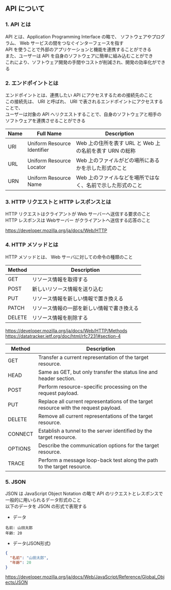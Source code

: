 ## API について

### 1. API とは
API とは、Application Programming Interface の略で、
ソフトウェアやプログラム、 Web サービスの間をつなぐインターフェースを指す  
API を使うことで外部のアプリケーションと機能を連携することができる  
また、ユーザーは API を自身のソフトウェアに簡単に組み込むことができ  
これにより、ソフトウェア開発の手間やコストが削減され、開発の効率化ができる  

### 2. エンドポイントとは
エンドポイントとは、連携したい API にアクセスするための接続先のこと  
この接続先は、 URI と呼ばれ、 URI で表されるエンドポイントにアクセスすることで、  
ユーザーは対象の API へリクエストすることで、自身のソフトウェアと相手のソフトウェアを連携させることができる  

| Name | Full Name                   | Description                           |
| ---- | --------------------------- | ------------------------------------- |
| URI  | Uniform Resource Identifier | Web 上の住所を表す URL と Web 上の名前を表す URN の総称 |
| URL  | Uniform Resource Locator    | Web 上のファイルがどの場所にあるかを示した形式のこと          |
| URN  | Uniform Resource Name       | Web 上のファイルなどを場所ではなく、名前で示した形式のこと       |

### 3. HTTP リクエストと HTTP レスポンスとは
HTTP リクエストはクライアントが Web サーバーへ送信する要求のこと  
HTTP レスポンスは Webサーバー がクライアントへ送信する応答のこと  

https://developer.mozilla.org/ja/docs/Web/HTTP

### 4. HTTP メソッドとは
HTTP メソッドとは、 Web サーバに対しての命令の種類のこと  

| Method | Description           |
| ------ | --------------------- |
| GET    | リソース情報を取得する           |
| POST   | 新しいリソース情報を送り込む        |
| PUT    | リソース情報を新しい情報で置き換える    |
| PATCH  | リソース情報の一部を新しい情報で書き換える |
| DELETE | リソース情報を削除する           |

https://developer.mozilla.org/ja/docs/Web/HTTP/Methods
https://datatracker.ietf.org/doc/html/rfc7231#section-4

| Method  | Description                                                                          |
| ------- | ------------------------------------------------------------------------------------ |
| GET     | Transfer a current representation of the target resource.                            |
| HEAD    | Same as GET, but only transfer the status line and header section.                   |
| POST    | Perform resource-specific processing on the request payload.                         |
| PUT     | Replace all current representations of the target resource with the request payload. |
| DELETE  | Remove all current representations of the target resource.                           |
| CONNECT | Establish a tunnel to the server identified by the target resource.                  |
| OPTIONS | Describe the communication options for the target resource.                          |
| TRACE   | Perform a message loop-back test along the path to the target resource.              |

### 5. JSON
JSON は JavaScript Object Notation の略で
API のリクエストとレスポンスで一般的に用いられるデータ形式のこと  
以下のデータを JSON の形式で表現する

- データ
```text
名前: 山田太郎  
年齢: 20
```

- データ(JSON形式)
```json
{
  "名前": "山田太郎",
  "年齢": 20
}
```

https://developer.mozilla.org/ja/docs/Web/JavaScript/Reference/Global_Objects/JSON
